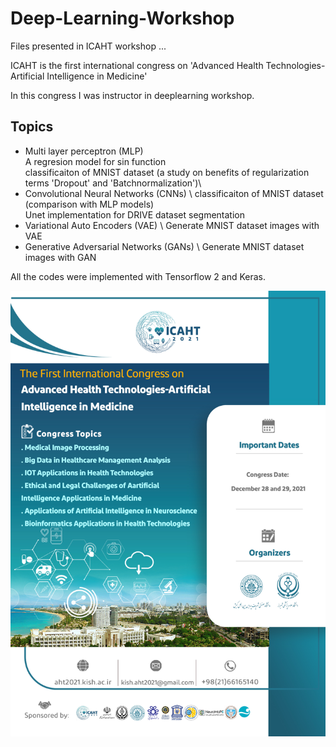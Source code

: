 # Deep-Learning-Workshop
 Files presented in ICAHT workshop ...

ICAHT is the first international congress on
'Advanced Health Technologies-Artificial Intelligence in Medicine'


In this congress I was instructor in deeplearning workshop.

## Topics
* Multi layer perceptron (MLP) \
	A regresion model for sin function \
	classificaiton of MNIST dataset (a study on benefits of regularization terms 'Dropout' and 'Batchnormalization')\
* Convolutional Neural Networks (CNNs) \ classificaiton of MNIST dataset (comparison with MLP models)\
	Unet implementation for DRIVE dataset segmentation
* Variational Auto Encoders (VAE) \ Generate MNIST dataset images with VAE
* Generative Adversarial Networks (GANs) \ Generate MNIST dataset images with GAN

All the codes were implemented with Tensorflow 2 and Keras.

![alt text](slides/poster.jpg)

